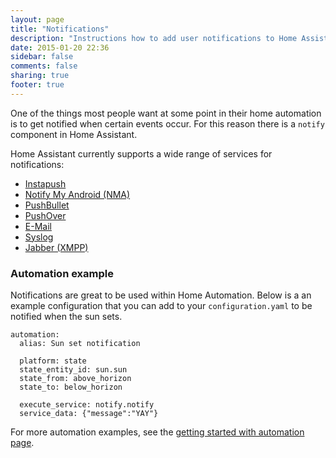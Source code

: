 ```yaml
---
layout: page
title: "Notifications"
description: "Instructions how to add user notifications to Home Assistant."
date: 2015-01-20 22:36
sidebar: false
comments: false
sharing: true
footer: true
---
```


One of the things most people want at some point in their home automation is to get notified when certain events occur. For this reason there is a `notify` component in Home Assistant.

Home Assistant currently supports a wide range of services for notifications:

- [Instapush](/components/notify.instapush.html)
- [Notify My Android (NMA)](/components/notify.nma.html)
- [PushBullet](/components/notify.pushbullet.html)
- [PushOver](/components/notify.pushover.html)
- [E-Mail](/components/notify.smtp.html)
- [Syslog](/components/notify.syslog.html)
- [Jabber (XMPP)](/components/notify.xmpp.html)

### Automation example

Notifications are great to be used within Home Automation. Below is a an example configuration that you can add to your `configuration.yaml` to be notified when the sun sets.

```
automation:
  alias: Sun set notification

  platform: state
  state_entity_id: sun.sun
  state_from: above_horizon
  state_to: below_horizon

  execute_service: notify.notify
  service_data: {"message":"YAY"}
```

For more automation examples, see the [getting started with automation page]({{site_root}}/components/automation.html).
